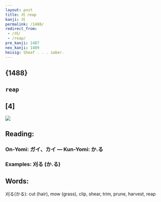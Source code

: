 ```yaml
---
layout: post
title: 刈 reap
kanji: 刈
permalink: /1488/
redirect_from:
 - /刈/
 - /reap/
pre_kanji: 1487
nex_kanji: 1489
heisig: Sheaf . . . saber.
---
```


## {1488}

## `reap`

## [4]

<div class="stroke"><img src="E58888.png" /></div>

## Reading:

### On-Yomi: ガイ、カイ &mdash; Kun-Yomi: か.る

### Examples: 刈る (か.る)

## Words:

刈る(かる): cut (hair), mow (grass), clip, shear, trim, prune, harvest, reap
